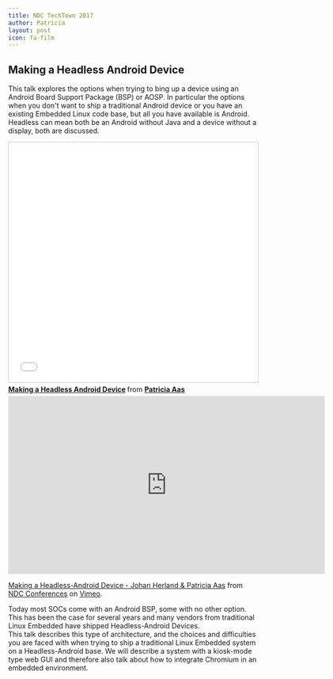 ```yaml
---
title: NDC TechTown 2017
author: Patricia
layout: post
icon: fa-film
---
```


<h2>Making a Headless Android Device</h2>

<p>
This talk explores the options when trying to bing up a device using an Android Board Support Package (BSP) or AOSP. In particular the options when you don't want to ship a traditional Android device or you have an existing Embedded Linux code base, but all you have available is Android. Headless can mean both be an Android without Java and a device without a display, both are discussed.
</p>

<iframe src="//www.slideshare.net/slideshow/embed_code/key/2G5tycRdm3zAQa" width="595" height="485" frameborder="0" marginwidth="0" marginheight="0" scrolling="no" style="border:1px solid #CCC; border-width:1px; margin-bottom:5px; max-width: 100%;" allowfullscreen> </iframe> <div style="margin-bottom:5px"> <strong> <a href="//www.slideshare.net/PatriciaAas/making-a-headless-android-device" title="Making a Headless Android Device" target="_blank">Making a Headless Android Device</a> </strong> from <strong><a href="https://www.slideshare.net/PatriciaAas" target="_blank">Patricia Aas</a></strong> </div>

<iframe src="https://player.vimeo.com/video/256732105" width="640" height="360" frameborder="0" webkitallowfullscreen mozallowfullscreen allowfullscreen></iframe>
<p><a href="https://vimeo.com/256732105">Making a Headless-Android Device - Johan Herland &amp; Patricia Aas</a> from <a href="https://vimeo.com/ndcconferences">NDC Conferences</a> on <a href="https://vimeo.com">Vimeo</a>.</p>
<p>Today most SOCs come with an Android BSP, some with no other option. This has been the case for several years and many vendors from traditional Linux Embedded have shipped Headless-Android Devices.<br />
This talk describes this type of architecture, and the choices and difficulties you are faced with when trying to ship a traditional Linux Embedded system on a Headless-Android base. We will describe a system with a kiosk-mode type web GUI and therefore also talk about how to integrate Chromium in an embedded environment.</p>


